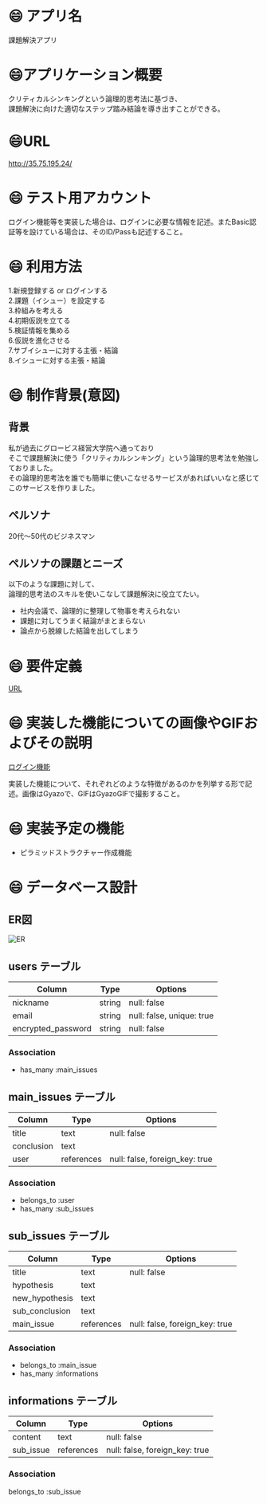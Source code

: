 # :smile: アプリ名
課題解決アプリ 
# :smile:アプリケーション概要
クリティカルシンキングという論理的思考法に基づき、<br>
課題解決に向けた適切なステップ踏み結論を導き出すことができる。

# :smile:URL
http://35.75.195.24/

# :smile: テスト用アカウント
ログイン機能等を実装した場合は、ログインに必要な情報を記述。またBasic認証等を設けている場合は、そのID/Passも記述すること。

# :smile: 利用方法
1.新規登録する or ログインする<br>
2.課題（イシュー）を設定する<br>
3.枠組みを考える<br>
4.初期仮説を立てる<br>
5.検証情報を集める<br>
6.仮説を進化させる<br>
7.サブイシューに対する主張・結論<br>
8.イシューに対する主張・結論<br>

# :smile: 制作背景(意図)
## 背景
私が過去にグロービス経営大学院へ通っており<br>
そこで課題解決に使う「クリティカルシンキング」という論理的思考法を勉強しておりました。<br>
その論理的思考法を誰でも簡単に使いこなせるサービスがあればいいなと感じてこのサービスを作りました。<br>

## ペルソナ
20代〜50代のビジネスマン

## ペルソナの課題とニーズ
以下のような課題に対して、<br>
論理的思考法のスキルを使いこなして課題解決に役立てたい。<br>

- 社内会議で、論理的に整理して物事を考えられない
- 課題に対してうまく結論がまとまらない
- 論点から脱線した結論を出してしまう

# :smile: 要件定義
[URL](https://docs.google.com/spreadsheets/d/1S6Mc1NxH2WVdVjcs0riN7LocRKtGfZoRkyGMXqWwoLY/edit#gid=0)
# :smile: 実装した機能についての画像やGIFおよびその説明
[ログイン機能](https://gyazo.com/bf32cbf8ae4f0b8fa2971b3063227760)

実装した機能について、それぞれどのような特徴があるのかを列挙する形で記述。画像はGyazoで、GIFはGyazoGIFで撮影すること。
# :smile: 実装予定の機能
- ピラミッドストラクチャー作成機能

# :smile: データベース設計
## ER図
![ER](https://user-images.githubusercontent.com/87056875/132993890-2f4d34e8-caf1-4c07-8293-9b4f2edc7528.png)
## users テーブル

|Column             |Type      |Options                   |
|-------------------|----------|--------------------------|
|nickname           |string    |null: false               |
|email              |string    |null: false, unique: true |
|encrypted_password |string    |null: false               |

### Association
- has_many :main_issues

## main_issues テーブル

|Column            |Type       |Options                              |
|------------------|-----------|-------------------------------------|
|title             |text       |null: false                          |
|conclusion        |text       |                                     |
|user              |references |null: false, foreign_key: true       |

### Association
- belongs_to :user
- has_many :sub_issues

## sub_issues テーブル

|Column         |Type          |Options                              |
|---------------|--------------|-------------------------------------|
|title          |text          |null: false                          |
|hypothesis     |text          |                                     |
|new_hypothesis |text          |                                     |
|sub_conclusion |text          |                                     |
|main_issue     |references    |null: false, foreign_key: true       |

### Association
- belongs_to :main_issue
- has_many :informations

## informations テーブル

|Column           |Type         |Options                              |
|-----------------|-------------|-------------------------------------|
|content          |text         |null: false                          |
|sub_issue        |references   |null: false, foreign_key: true       |

### Association
belongs_to :sub_issue